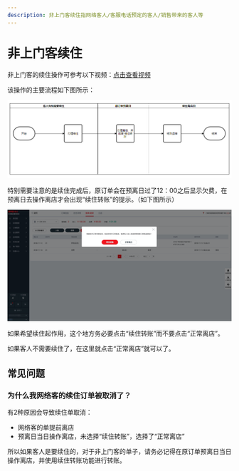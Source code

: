 ```yaml
---
description: 非上门客续住指网络客人/客服电话预定的客人/销售带来的客人等
---
```


# 非上门客续住

非上门客的续住操作可参考以下视频：[点击查看视频](https://oyo-china-pms-guideline.gitbook.io/taitan/kuai-su-cao-zuo-zhi-yin/titan-chang-gui-cao-zuo-shi-pin-kuai-su-zhi-yin)

该操作的主要流程如下图所示：

![&#x975E;&#x4E0A;&#x95E8;&#x5BA2;&#x7EED;&#x4F4F;&#x64CD;&#x4F5C;&#x6D41;&#x7A0B;](../../../.gitbook/assets/image%20%28398%29.png)

特别需要注意的是续住完成后，原订单会在预离日过了12：00之后显示欠费，在预离日去操作离店才会出现“续住转账”的提示。（如下图所示）

![&#x9884;&#x79BB;&#x65E5;&#x5F53;&#x65E5;&#x64CD;&#x4F5C;&#x975E;&#x4E0A;&#x95E8;&#x5BA2;&#x8BA2;&#x5355;&#x79BB;&#x5E97;&#xFF0C;&#x7CFB;&#x7EDF;&#x63D0;&#x793A;&#x7EED;&#x4F4F;&#x8F6C;&#x8D26;](../../../.gitbook/assets/image%20%28961%29.png)

如果希望续住起作用，这个地方务必要点击“续住转账”而不要点击“正常离店”。

如果客人不需要续住了，在这里就点击“正常离店”就可以了。

## 常见问题

### 为什么我网络客的续住订单被取消了？

有2种原因会导致续住单取消：

* 网络客的单提前离店
* 预离日当日操作离店，未选择“续住转账”，选择了“正常离店”

所以如果客人是要续住的，对于非上门客的单子，请务必记得在原订单预离日当日操作离店，并使用续住转账功能进行转账。

